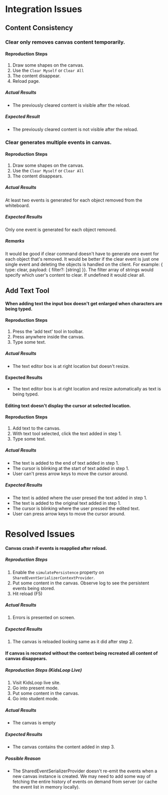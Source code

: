 # Integration Issues

## Content Consistency

### Clear only removes canvas content temporarily.

#### Reproduction Steps
1. Draw some shapes on the canvas.
2. Use the `Clear Myself` or `Clear All`
3. The content disappear.
4. Reload page.

##### Actual Results
- The previously cleared content is visible after the reload.

##### Expected Result
- The previously cleared content is not visible after the reload.

### Clear generates multiple events in canvas.

#### Reproduction Steps
1. Draw some shapes on the canvas.
2. Use the `Clear Myself` or `Clear All`
3. The content disappears.

##### Actual Results
At least two events is generated for each object removed from the whiteboard.

##### Expected Results
Only one event is generated for each object removed.

##### Remarks
It would be good if clear command doesn't have to generate one event for each object that's removed. It would be better if the clear event is just
one single event and deleting the objects is handled on the client. For example: { type: clear, payload: { filter?: [string] }}. The filter array of strings would specify which user's content to clear. If undefined it would clear all. 

## Add Text Tool

#### When adding text the input box doesn't get enlarged when characters are being typed.

#### Reproduction Steps

1. Press the 'add text' tool in toolbar.
2. Press anywhere inside the canvas.
3. Type some text.

##### Actual Results

- The text editor box is at right location but doesn't resize.

#### Expected Results

- The text editor box is at right location and resize automatically as text is being typed.

#### Editing text doesn't display the cursor at selected location.

#### Reproduction Steps

1. Add text to the canvas.
2. With text tool selected, click the text added in step 1.
3. Type some text.

##### Actual Results

- The text is added to the end of text added in step 1.
- The cursor is blinking at the start of text added in step 1.
- User can't press arrow keys to move the cursor around.

##### Expected Results

- The text is added where the user presed the text added in step 1.
- The text is added to the original text added in step 1.
- The cursor is blinking where the user pressed the edited text.
- User can press arrow keys to move the cursor around.

# Resolved Issues

#### Canvas crash if events is reapplied after reload.

##### Reproduction Steps

1. Enable the `simulatePersistence` property on `SharedEventSerializerContextProvider`.
2. Put some content in the canvas. Observe log to see the persistent events being stored.
3. Hit reload (F5)

##### Actual Results

1. Errors is presented on screen.

##### Expected Results

1. The canvas is reloaded looking same as it did after step 2.

#### If canvas is recreated without the context being recreated all content of canvas disappears.

##### Reproduction Steps (KidsLoop Live)

1. Visit KidsLoop live site.
2. Go into present mode.
3. Put some content in the canvas.
4. Go into student mode.

##### Actual Results

- The canvas is empty

##### Expected Results

- The canvas contains the content added in step 3.

##### Possible Reason

- The SharedEventSerializerProvider doesn't re-emit the events when a new canvas instance is created. We may need to add some way of fetching the entire history of events on demand from server (or cache the event list in memory locally).